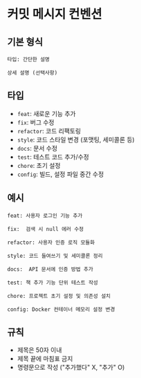 # 커밋 메시지 컨벤션

## 기본 형식
```
타입: 간단한 설명

상세 설명 (선택사항)
```

## 타입
- `feat`: 새로운 기능 추가
- `fix`: 버그 수정
- `refactor`: 코드 리팩토링
- `style`: 코드 스타일 변경 (포맷팅, 세미콜론 등)
- `docs`: 문서 수정
- `test`: 테스트 코드 추가/수정
- `chore`: 초기 설정
- `config`: 빌드, 설정 파일 중간 수정

## 예시
```
feat: 사용자 로그인 기능 추가

fix:  검색 시 null 에러 수정

refactor: 사용자 인증 로직 모듈화

style: 코드 들여쓰기 및 세미콜론 정리

docs:  API 문서에 인증 방법 추가

test: 책 추가 기능 단위 테스트 작성

chore: 프로젝트 초기 설정 및 의존성 설치

config: Docker 컨테이너 메모리 설정 변경

```

## 규칙
- 제목은 50자 이내
- 제목 끝에 마침표 금지
- 명령문으로 작성 ("추가했다" X, "추가" O)
